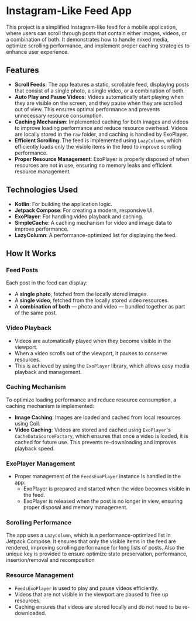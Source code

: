 # Instagram-Like Feed App

This project is a simplified Instagram-like feed for a mobile application, where users can scroll through posts that contain either images, videos, or a combination of both. It demonstrates how to handle mixed media, optimize scrolling performance, and implement proper caching strategies to enhance user experience.

## Features

- **Scroll Feeds**: The app features a static, scrollable feed, displaying posts that consist of a single photo, a single video, or a combination of both.
- **Auto Play and Pause Videos**: Videos automatically start playing when they are visible on the screen, and they pause when they are scrolled out of view. This ensures optimal performance and prevents unnecessary resource consumption.
- **Caching Mechanism**: Implemented caching for both images and videos to improve loading performance and reduce resource overhead. Videos are locally stored in the `raw` folder, and caching is handled by ExoPlayer.
- **Efficient Scrolling**: The feed is implemented using `LazyColumn`, which efficiently loads only the visible items in the feed to improve scrolling performance.
- **Proper Resource Management**: ExoPlayer is properly disposed of when resources are not in use, ensuring no memory leaks and efficient resource management.

## Technologies Used

- **Kotlin**: For building the application logic.
- **Jetpack Compose**: For creating a modern, responsive UI.
- **ExoPlayer**: For handling video playback and caching.
- **SimpleCache**: A caching mechanism for video and image data to improve performance.
- **LazyColumn**: A performance-optimized list for displaying the feed.

## How It Works

### Feed Posts

Each post in the feed can display:
- A **single photo**, fetched from the locally stored images.
- A **single video**, fetched from the locally stored video resources.
- A **combination of both** — photo and video — bundled together as part of the same post.

### Video Playback

- Videos are automatically played when they become visible in the viewport.
- When a video scrolls out of the viewport, it pauses to conserve resources.
- This is achieved by using the `ExoPlayer` library, which allows easy media playback and management.

### Caching Mechanism

To optimize loading performance and reduce resource consumption, a caching mechanism is implemented:
- **Image Caching**: Images are loaded and cached from local resources using Coil.
- **Video Caching**: Videos are stored and cached using `ExoPlayer`'s `CacheDataSourceFactory`, which ensures that once a video is loaded, it is cached for future use. This prevents re-downloading and improves playback speed.

### ExoPlayer Management

- Proper management of the `FeedsExoPlayer` instance is handled in the app:
  - ExoPlayer is prepared and started when the video becomes visible in the feed.
  - ExoPlayer is released when the post is no longer in view, ensuring proper disposal and memory management.
  
### Scrolling Performance

The app uses a `LazyColumn`, which is a performance-optimized list in Jetpack Compose. It ensures that only the visible items in the feed are rendered, improving scrolling performance for long lists of posts. Also the unique key is provided to ensure optimize state preservation, performance, insertion/removal and recomposition

### Resource Management

- `FeedsExoPlayer` is used to play and pause videos efficiently.
- Videos that are not visible in the viewport are paused to free up resources.
- Caching ensures that videos are stored locally and do not need to be re-downloaded.

